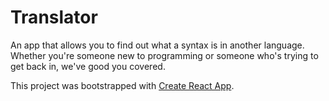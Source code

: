 # Translator

An app that allows you to find out what a syntax is in another language. Whether you're someone new to programming or someone who's trying to get back in, we've good you covered.

This project was bootstrapped with [Create React App](https://github.com/facebook/create-react-app).